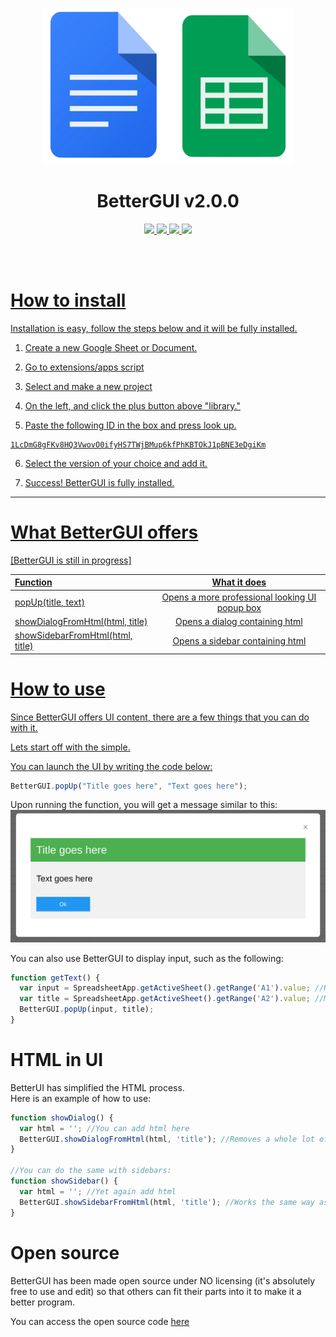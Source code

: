 <p align="center">
  <img src="https://github.com/WillDev12/BetterGUI/blob/main/images/logo.png" width="400px" height="250">
</p>

<h1 align="center">BetterGUI v2.0.0</h1>

<p align="center">
  <a href="https://github.com/WillDev12">
    <img src="https://img.shields.io/github/followers/WillDev12?color=success&label=Follow%20my%20github&logo=github&style=for-the-badge">
  <a href="https://github.com/WillDev12/BetterGUI/network/members">
    <img src="https://img.shields.io/github/forks/WillDev12/BetterGUI?logo=git&style=for-the-badge">
  <a href="https://github.com/WillDev12/BetterGUI/stargazers">
    <img src="https://img.shields.io/github/stars/WillDev12/BetterGUI?logo=git&color=yellow&style=for-the-badge">
  <img src="https://img.shields.io/github/watchers/WillDev12/BetterGUI?logo=git&style=for-the-badge">
</p><br><br>

# How to install

Installation is easy, follow the steps below and it will be fully installed.

1. Create a new Google Sheet or Document.

2. Go to extensions/apps script

3. Select and make a new project

4. On the left, and click the plus button above "library."

5. Paste the following ID in the box and press look up.

```
1LcDmG8gFKv8HQ3VwovO0ifyHS7TWjBMup6kfPhKBTOkJ1pBNE3eDgiKm
```

6. Select the version of your choice and add it.

7. Success! BetterGUI is fully installed.

- - -

# What BetterGUI offers

  [BetterGUI is still in progress]

| Function    | What it does |
| :---        |    :----:   |
| popUp(title, text)       | Opens a more professional looking UI popup box |
| showDialogFromHtml(html, title)  | Opens a dialog containing html  |
| showSidebarFromHtml(html, title)  | Opens a sidebar containing html  |
    
# How to use

Since BetterGUI offers UI content, there are a few things that you can do with it.

Lets start off with the simple.

You can launch the UI by writing the code below:

``` javascript
BetterGUI.popUp("Title goes here", "Text goes here");
```

Upon running the function, you will get a message similar to this:
![alt text](https://github.com/WillDev12/BetterGUI/blob/2ca56518af71920e8b7cbcabb286863bb5c8f738/images/Screenshot%202023-02-02%201.13.59%20PM.png)

You can also use BetterGUI to display input, such as the following:

``` javascript
function getText() {
  var input = SpreadsheetApp.getActiveSheet().getRange('A1').value; //Retrieves text from cell A1
  var title = SpreadsheetApp.getActiveSheet().getRange('A2').value; //Makes the title the value of A2
  BetterGUI.popUp(input, title);
}
```
# HTML in UI

BetterUI has simplified the HTML process.<br>
Here is an example of how to use:
``` javascript
function showDialog() {
  var html = ''; //You can add html here
  BetterGUI.showDialogFromHtml(html, 'title'); //Removes a whole lot of steps
}

//You can do the same with sidebars:
function showSidebar() {
  var html = ''; //Yet again add html
  BetterGUI.showSidebarFromHtml(html, 'title'); //Works the same way as dialog but with sidebar
}
```

# Open source

BetterGUI has been made open source under NO licensing (it's absolutely free to use and edit) so that others can fit their parts into it to make it a better program.

You can access the open source code [here](https://github.com/WillDev12/BetterGUI/blob/main/src/library.gs)
